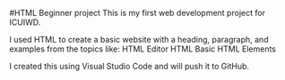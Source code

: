 #HTML Beginner project
This is my first web development project for ICUIWD.

I used HTML to create a basic website with a heading, paragraph, and examples from the topics like:
HTML Editor
HTML Basic
HTML Elements

I created this using Visual Studio Code and will push it to GitHub.
